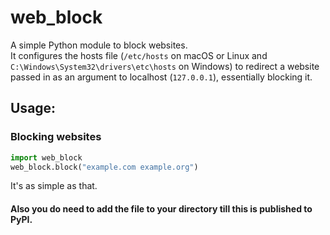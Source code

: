 # web_block

A simple Python module to block websites. \
It configures the hosts file (`/etc/hosts` on macOS or Linux and `C:\Windows\System32\drivers\etc\hosts` on Windows) to redirect a website passed in as an argument to localhost (`127.0.0.1`), essentially blocking it.

## Usage:
### Blocking websites
```py
import web_block
web_block.block("example.com example.org")
```
It's as simple as that.
#### Also you do need to add the file to your directory till this is published to PyPI.
